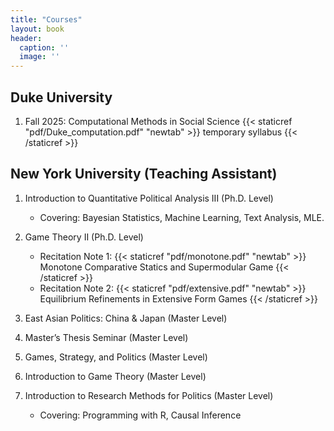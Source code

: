 ```yaml
---
title: "Courses"
layout: book
header:
  caption: ''
  image: ''
---
```


## Duke University

1. Fall 2025: Computational Methods in Social Science {{< staticref "pdf/Duke_computation.pdf" "newtab" >}} temporary syllabus {{< /staticref >}}


## New York University (Teaching Assistant)

1. Introduction to Quantitative Political Analysis III (Ph.D. Level)
    + Covering: Bayesian Statistics,  Machine Learning, Text Analysis, MLE.

2. Game Theory II (Ph.D. Level)
    + Recitation Note 1:  {{< staticref "pdf/monotone.pdf" "newtab" >}} Monotone Comparative Statics and Supermodular Game {{< /staticref >}}
    + Recitation Note 2: {{< staticref "pdf/extensive.pdf" "newtab" >}} Equilibrium Refinements in Extensive Form Games {{< /staticref >}}

3. East Asian Politics: China & Japan (Master Level)

4. Master’s Thesis Seminar (Master Level)

5. Games, Strategy, and Politics (Master Level)

6. Introduction to Game Theory (Master Level)

7. Introduction to Research Methods for Politics (Master Level)
    + Covering: Programming with R, Causal Inference